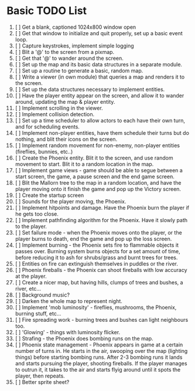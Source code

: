 # Basic TODO List

1. [ ] Get a blank, captioned 1024x800 window open
1. [ ] Get that window to initialize and quit properly, set up a basic
       event loop.
1. [ ] Capture keystrokes, implement simple logging
1. [ ] Blit a '@' to the screen from a pixmap.
1. [ ] Get that '@' to wander around the screen.
1. [ ] Set up the map and its basic data structures in a separate
       module.
1. [ ] Set up a routine to generate a basic, random map.
1. [ ] Write a viewer (in own module) that queries a map and renders
       it to the screen.
1. [ ] Set up the data structures necessary to implement entities.
1. [ ] Have the player entity appear on the screen, and allow it to
       wander around, updating the map & player entity.
1. [ ] Implement scrolling in the viewer.
1. [ ] Implement collision detection.
1. [ ] Set up a time scheduler to allow actors to each have their own
       turn, and for scheduling events.
1. [ ] Implement non-player entities, have them schedule their turns
       but do nothing, and blit their icons on the screen.
1. [ ] Implement random movement for non-enemy, non-player entities
       (fireflies, bunnies, etc..)
1. [ ] Create the Phoenix entity.  Blit it to the screen, and use
       random movement to start.  Blit it to a random location in the map.
1. [ ] Implement game views - game should be able to segue between a
       start screen, the game, a pause screen and the end game screen.
1. [ ] Blit the Mallorn tree to the map in a random location, and have the player moving
       onto it finish the game and pop up the Victory screen.
1. [ ] Create the startup screen
1. [ ] Sounds for the player moving, the Phoenix.
1. [ ] Implement hitpoints and damage.  Have the Phoenix burn the
       player if he gets too close.
1. [ ] Implement pathfinding algorithm for the Phoenix.  Have it
       slowly path to the player.
1. [ ] Set failure mode - when the Phoenix moves onto the player, or
       the player burns to death, end the game and pop up the loss
       screen.
1. [ ] Implement burning - the Phoenix sets fire to flammable objects
       it passes over.  Burning system burns objects for a set amount
       of time, before reducing it to ash for shrubs/grass and burnt
       trees for trees.
1. [ ] Entities on fire can extinguish themselves in puddles or the river.
1. [ ] Phoenix fireballs - the Phoenix can shoot fireballs with low
       accuracy at the player.
1. [ ] Create a nicer map, but having hills, clumps of trees and
       bushes, a river, etc...
1. [ ] Background music?
1. [ ] Darken the whole map to represent night.
1. [ ] Implement 'mob luminosity' - fireflies, mushrooms, the Phoenix,
       burning stuff, etc...
1. [ ] Fire spreading work - burning trees and bushes can light
       neighbours too.
1. [ ] 'Glowing' - things with luminosity flicker.
1. [ ] Strafing - the Phoenix does bombing runs on the map.
1. [ ] Phoenix state management - Phoenix appears in game at a certain
       number of turns in.  He starts in the air, swooping over the
       map (lighting things) before starting bombing runs.  After 2-3
       bombing runs it lands and starts pursuing the player, shooting
       fireballs.  If the player manages to outrun it, it takes to the
       air and starts flyig around until it spots the player, then
       repeats.
1. [ ] Better sprite sheet?
